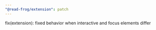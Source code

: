 ```yaml
---
"@read-frog/extension": patch
---
```


fix(extension): fixed behavior when interactive and focus elements differ
